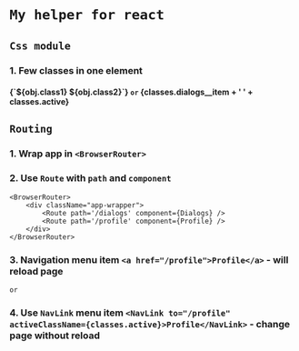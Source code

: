 # `My helper for react`

## `Css module`

### 1. Few classes in one element
#### {\`${obj.class1} ${obj.class2}\`} `or` {classes.dialogs__item + ' ' + classes.active}

## `Routing`

### 1. Wrap app in `<BrowserRouter>`
### 2. Use `Route` with `path` and `component`
	<BrowserRouter>
		<div className="app-wrapper">
			<Route path='/dialogs' component={Dialogs} />
			<Route path='/profile' component={Profile} />
		</div>
	</BrowserRouter>
### 3. Navigation menu item `<a href="/profile">Profile</a>` - will reload page
`or`
### 4. Use `NavLink` menu item `<NavLink to="/profile" activeClassName={classes.active}>Profile</NavLink>` - change page without reload

